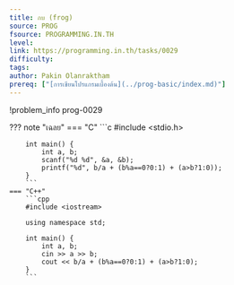 ```yaml
---
title: กบ (frog)
source: PROG
fsource: PROGRAMMING.IN.TH
level:
link: https://programming.in.th/tasks/0029
difficulty: 
tags: 
author: Pakin Olanraktham
prereq: ["[การเขียนโปรแกรมเบื้องต้น](../prog-basic/index.md)"]
---
```


!problem_info prog-0029

??? note "เฉลย"
    === "C"
        ```c
        #include <stdio.h>

        int main() {
            int a, b;
            scanf("%d %d", &a, &b);
            printf("%d", b/a + (b%a==0?0:1) + (a>b?1:0));
        }
        ```
    === "C++"
        ```cpp
        #include <iostream>

        using namespace std;

        int main() {
            int a, b;
            cin >> a >> b;
            cout << b/a + (b%a==0?0:1) + (a>b?1:0);
        }
        ```
